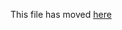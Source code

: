 This file has moved [here](https://github.com/waylad/create-tezos-dapp/blob/main/packages/tezos-template/template/README.md)
